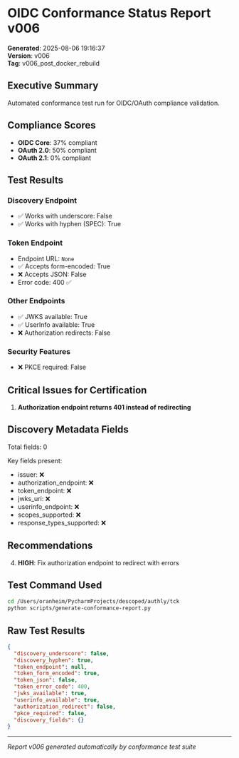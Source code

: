 # OIDC Conformance Status Report v006
**Generated**: 2025-08-06 19:16:37  
**Version**: v006  
**Tag**: v006_post_docker_rebuild  

## Executive Summary
Automated conformance test run for OIDC/OAuth compliance validation.

## Compliance Scores
- **OIDC Core**: 37% compliant
- **OAuth 2.0**: 50% compliant  
- **OAuth 2.1**: 0% compliant

## Test Results

### Discovery Endpoint
- ✅ Works with underscore: False
- ✅ Works with hyphen (SPEC): True

### Token Endpoint
- Endpoint URL: `None`
- ✅ Accepts form-encoded: True
- ❌ Accepts JSON: False
- Error code: 400 ✅

### Other Endpoints
- ✅ JWKS available: True
- ✅ UserInfo available: True
- ❌ Authorization redirects: False

### Security Features
- ❌ PKCE required: False

## Critical Issues for Certification
1. **Authorization endpoint returns 401 instead of redirecting**

## Discovery Metadata Fields
Total fields: 0

Key fields present:
- issuer: ❌
- authorization_endpoint: ❌
- token_endpoint: ❌
- jwks_uri: ❌
- userinfo_endpoint: ❌
- scopes_supported: ❌
- response_types_supported: ❌

## Recommendations
4. **HIGH**: Fix authorization endpoint to redirect with errors

## Test Command Used
```bash
cd /Users/oranheim/PycharmProjects/descoped/authly/tck
python scripts/generate-conformance-report.py
```

## Raw Test Results
```json
{
  "discovery_underscore": false,
  "discovery_hyphen": true,
  "token_endpoint": null,
  "token_form_encoded": true,
  "token_json": false,
  "token_error_code": 400,
  "jwks_available": true,
  "userinfo_available": true,
  "authorization_redirect": false,
  "pkce_required": false,
  "discovery_fields": {}
}
```

---
*Report v006 generated automatically by conformance test suite*
